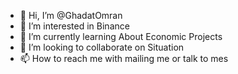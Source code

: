 - 👋 Hi, I’m @GhadatOmran
- 👀 I’m interested in Binance
- 🌱 I’m currently learning About Economic Projects
- 💞️ I’m looking to collaborate on Situation
- 📫 How to reach me with mailing me or talk to mes

<!---
GhadatOmran/GhadatOmran is a ✨ special ✨ repository because its `README.md` (this file) appears on your GitHub profile.
You can click the Preview link to take a look at your changes.
--->
